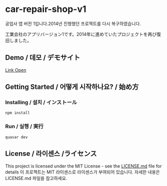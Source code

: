 # car-repair-shop-v1

공업사 앱 버전 1입니다.2014년 진행했던 프로젝트를 다시 복구하였습니다.

工業会社のアプリバージョン1です。2014年に進めていたプロジェクトを再び復旧しました。

## Demo / 데모 / デモサイト

[Link Open](https://car-repair-shop-v1.netlify.app/#/)

## Getting Started / 어떻게 시작하나요? / 始め方

### Installing / 설치 / インストール

```
npm install
```

### Run / 실행 / 実行

```
quasar dev
```

## License / 라이센스 /ライセンス

This project is licensed under the MIT License - see the [LICENSE.md](https://gist.github.com/PurpleBooth/LICENSE.md) file for details
이 프로젝트는 MIT 라이센스로 라이센스가 부여되어 있습니다. 자세한 내용은 LICENSE.md 파일을 참고하세요.

